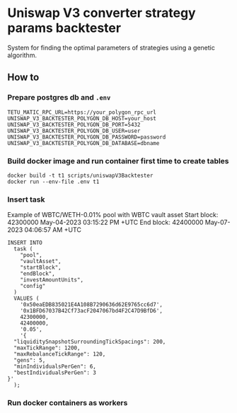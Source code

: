 # Uniswap V3 converter strategy params backtester

System for finding the optimal parameters of strategies using a genetic algorithm.

## How to

### Prepare postgres db and `.env`
```
TETU_MATIC_RPC_URL=https://your_polygon_rpc_url
UNISWAP_V3_BACKTESTER_POLYGON_DB_HOST=your_host
UNISWAP_V3_BACKTESTER_POLYGON_DB_PORT=5432
UNISWAP_V3_BACKTESTER_POLYGON_DB_USER=user
UNISWAP_V3_BACKTESTER_POLYGON_DB_PASSWORD=password
UNISWAP_V3_BACKTESTER_POLYGON_DB_DATABASE=dbname
```

### Build docker image and run container first time to create tables
```
docker build -t t1 scripts/uniswapV3Backtester
docker run --env-file .env t1
```

### Insert task

Example of WBTC/WETH-0.01% pool with WBTC vault asset
Start block: 42300000 May-04-2023 03:15:22 PM +UTC
End block: 42400000 May-07-2023 04:06:57 AM +UTC
```
INSERT INTO 
  task (
    "pool",
    "vaultAsset",
    "startBlock",
    "endBlock",
    "investAmountUnits",
    "config"
  )
  VALUES (
    '0x50eaEDB835021E4A108B7290636d62E9765cc6d7',
    '0x1BFD67037B42Cf73acF2047067bd4F2C47D9BfD6',
    42300000,
    42400000,
    '0.05',
    '{
  "liquiditySnapshotSurroundingTickSpacings": 200,
  "maxTickRange": 1200,
  "maxRebalanceTickRange": 120,
  "gens": 5,
  "minIndividualsPerGen": 6,
  "bestIndividualsPerGen": 3
}'
  );
```

### Run docker containers as workers
